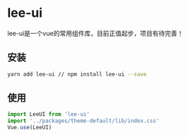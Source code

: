 # lee-ui
lee-ui是一个vue的常用组件库，目前正值起步，项目有待完善！
## 安装
``` bash
yarn add lee-ui // npm install lee-ui --save
```
## 使用
``` javascript
import LeeUI from 'lee-ui'
import '../packages/theme-default/lib/index.css'
Vue.use(LeeUI)
```
